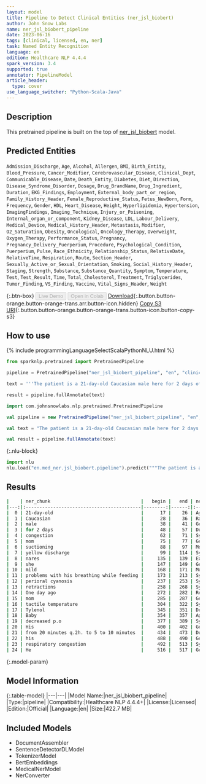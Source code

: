 ```yaml
---
layout: model
title: Pipeline to Detect Clinical Entities (ner_jsl_biobert)
author: John Snow Labs
name: ner_jsl_biobert_pipeline
date: 2023-06-16
tags: [clinical, licensed, en, ner]
task: Named Entity Recognition
language: en
edition: Healthcare NLP 4.4.4
spark_version: 3.4
supported: true
annotator: PipelineModel
article_header:
  type: cover
use_language_switcher: "Python-Scala-Java"
---
```


## Description

This pretrained pipeline is built on the top of [ner_jsl_biobert](https://nlp.johnsnowlabs.com/2021/09/05/ner_jsl_biobert_en.html) model.

## Predicted Entities

`Admission_Discharge`, `Age`, `Alcohol`, `Allergen`, `BMI`, `Birth_Entity`, `Blood_Pressure`, `Cancer_Modifier`, `Cerebrovascular_Disease`, `Clinical_Dept`, `Communicable_Disease`, `Date`, `Death_Entity`, `Diabetes`, `Diet`, `Direction`, `Disease_Syndrome_Disorder`, `Dosage`, `Drug_BrandName`, `Drug_Ingredient`, `Duration`, `EKG_Findings`, `Employment`, `External_body_part_or_region`, `Family_History_Header`, `Female_Reproductive_Status`, `Fetus_NewBorn`, `Form`, `Frequency`, `Gender`, `HDL`, `Heart_Disease`, `Height`, `Hyperlipidemia`, `Hypertension`, `ImagingFindings`, `Imaging_Technique`, `Injury_or_Poisoning`, `Internal_organ_or_component`, `Kidney_Disease`, `LDL`, `Labour_Delivery`, `Medical_Device`, `Medical_History_Header`, `Metastasis`, `Modifier`, `O2_Saturation`, `Obesity`, `Oncological`, `Oncology_Therapy`, `Overweight`, `Oxygen_Therapy`, `Performance_Status`, `Pregnancy`, `Pregnancy_Delivery_Puerperium`, `Procedure`, `Psychological_Condition`, `Puerperium`, `Pulse`, `Race_Ethnicity`, `Relationship_Status`, `RelativeDate`, `RelativeTime`, `Respiration`, `Route`, `Section_Header`, `Sexually_Active_or_Sexual_Orientation`, `Smoking`, `Social_History_Header`, `Staging`, `Strength`, `Substance`, `Substance_Quantity`, `Symptom`, `Temperature`, `Test`, `Test_Result`, `Time`, `Total_Cholesterol`, `Treatment`, `Triglycerides`, `Tumor_Finding`, `VS_Finding`, `Vaccine`, `Vital_Signs_Header`, `Weight`



{:.btn-box}
<button class="button button-orange" disabled>Live Demo</button>
<button class="button button-orange" disabled>Open in Colab</button>
[Download](https://s3.amazonaws.com/auxdata.johnsnowlabs.com/clinical/models/ner_jsl_biobert_pipeline_en_4.4.4_3.4_1686928647496.zip){:.button.button-orange.button-orange-trans.arr.button-icon.hidden}
[Copy S3 URI](s3://auxdata.johnsnowlabs.com/clinical/models/ner_jsl_biobert_pipeline_en_4.4.4_3.4_1686928647496.zip){:.button.button-orange.button-orange-trans.button-icon.button-copy-s3}

## How to use

<div class="tabs-box" markdown="1">
{% include programmingLanguageSelectScalaPythonNLU.html %}

```python
from sparknlp.pretrained import PretrainedPipeline

pipeline = PretrainedPipeline("ner_jsl_biobert_pipeline", "en", "clinical/models")

text = '''The patient is a 21-day-old Caucasian male here for 2 days of congestion - mom has been suctioning yellow discharge from the patient's nares, plus she has noticed some mild problems with his breathing while feeding (but negative for any perioral cyanosis or retractions). One day ago, mom also noticed a tactile temperature and gave the patient Tylenol. Baby also has had some decreased p.o. intake. His normal breast-feeding is down from 20 minutes q.2h. to 5 to 10 minutes secondary to his respiratory congestion. He sleeps well, but has been more tired and has been fussy over the past 2 days. The parents noticed no improvement with albuterol treatments given in the ER. His urine output has also decreased; normally he has 8 to 10 wet and 5 dirty diapers per 24 hours, now he has down to 4 wet diapers per 24 hours. Mom denies any diarrhea. His bowel movements are yellow colored and soft in nature.'''

result = pipeline.fullAnnotate(text)
```
```scala
import com.johnsnowlabs.nlp.pretrained.PretrainedPipeline

val pipeline = new PretrainedPipeline("ner_jsl_biobert_pipeline", "en", "clinical/models")

val text = "The patient is a 21-day-old Caucasian male here for 2 days of congestion - mom has been suctioning yellow discharge from the patient's nares, plus she has noticed some mild problems with his breathing while feeding (but negative for any perioral cyanosis or retractions). One day ago, mom also noticed a tactile temperature and gave the patient Tylenol. Baby also has had some decreased p.o. intake. His normal breast-feeding is down from 20 minutes q.2h. to 5 to 10 minutes secondary to his respiratory congestion. He sleeps well, but has been more tired and has been fussy over the past 2 days. The parents noticed no improvement with albuterol treatments given in the ER. His urine output has also decreased; normally he has 8 to 10 wet and 5 dirty diapers per 24 hours, now he has down to 4 wet diapers per 24 hours. Mom denies any diarrhea. His bowel movements are yellow colored and soft in nature."

val result = pipeline.fullAnnotate(text)
```


{:.nlu-block}
```python
import nlu
nlu.load("en.med_ner.jsl_biobert.pipeline").predict("""The patient is a 21-day-old Caucasian male here for 2 days of congestion - mom has been suctioning yellow discharge from the patient's nares, plus she has noticed some mild problems with his breathing while feeding (but negative for any perioral cyanosis or retractions). One day ago, mom also noticed a tactile temperature and gave the patient Tylenol. Baby also has had some decreased p.o. intake. His normal breast-feeding is down from 20 minutes q.2h. to 5 to 10 minutes secondary to his respiratory congestion. He sleeps well, but has been more tired and has been fussy over the past 2 days. The parents noticed no improvement with albuterol treatments given in the ER. His urine output has also decreased; normally he has 8 to 10 wet and 5 dirty diapers per 24 hours, now he has down to 4 wet diapers per 24 hours. Mom denies any diarrhea. His bowel movements are yellow colored and soft in nature.""")
```

</div>



## Results

```bash
|    | ner_chunk                                 |   begin |   end | ner_label                    |   confidence |
|---:|:------------------------------------------|--------:|------:|:-----------------------------|-------------:|
|  0 | 21-day-old                                |      17 |    26 | Age                          |     1        |
|  1 | Caucasian                                 |      28 |    36 | Race_Ethnicity               |     0.9304   |
|  2 | male                                      |      38 |    41 | Gender                       |     1        |
|  3 | for 2 days                                |      48 |    57 | Duration                     |     0.6477   |
|  4 | congestion                                |      62 |    71 | Symptom                      |     0.7325   |
|  5 | mom                                       |      75 |    77 | Gender                       |     0.9995   |
|  6 | suctioning                                |      88 |    97 | Modifier                     |     0.1445   |
|  7 | yellow discharge                          |      99 |   114 | Symptom                      |     0.43875  |
|  8 | nares                                     |     135 |   139 | External_body_part_or_region |     0.9005   |
|  9 | she                                       |     147 |   149 | Gender                       |     0.9956   |
| 10 | mild                                      |     168 |   171 | Modifier                     |     0.5113   |
| 11 | problems with his breathing while feeding |     173 |   213 | Symptom                      |     0.4362   |
| 12 | perioral cyanosis                         |     237 |   253 | Symptom                      |     0.76325  |
| 13 | retractions                               |     258 |   268 | Symptom                      |     0.9819   |
| 14 | One day ago                               |     272 |   282 | RelativeDate                 |     0.838267 |
| 15 | mom                                       |     285 |   287 | Gender                       |     0.9995   |
| 16 | tactile temperature                       |     304 |   322 | Symptom                      |     0.5194   |
| 17 | Tylenol                                   |     345 |   351 | Drug_BrandName               |     0.9999   |
| 18 | Baby                                      |     354 |   357 | Age                          |     0.9997   |
| 19 | decreased p.o                             |     377 |   389 | Symptom                      |     0.445    |
| 20 | His                                       |     400 |   402 | Gender                       |     0.9996   |
| 21 | from 20 minutes q.2h. to 5 to 10 minutes  |     434 |   473 | Duration                     |     0.24581  |
| 22 | his                                       |     488 |   490 | Gender                       |     0.9573   |
| 23 | respiratory congestion                    |     492 |   513 | Symptom                      |     0.5144   |
| 24 | He                                        |     516 |   517 | Gender                       |     1        |
```

{:.model-param}
## Model Information

{:.table-model}
|---|---|
|Model Name:|ner_jsl_biobert_pipeline|
|Type:|pipeline|
|Compatibility:|Healthcare NLP 4.4.4+|
|License:|Licensed|
|Edition:|Official|
|Language:|en|
|Size:|422.7 MB|

## Included Models

- DocumentAssembler
- SentenceDetectorDLModel
- TokenizerModel
- BertEmbeddings
- MedicalNerModel
- NerConverter